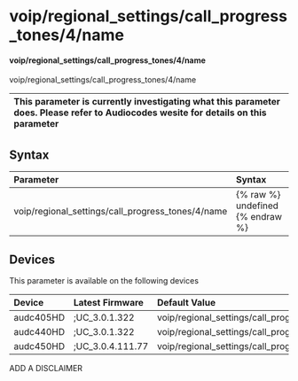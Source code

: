 ﻿---
description: voip/regional_settings/call_progress_tones/4/name
search: false
---

# voip/regional_settings/call_progress_tones/4/name

#### voip/regional_settings/call_progress_tones/4/name

voip/regional_settings/call_progress_tones/4/name


| This parameter is currently investigating what this parameter does. Please refer to Audiocodes wesite for details on this parameter | 
| :--- |

## Syntax
| Parameter | Syntax |
| :--- | :--- |
|voip/regional_settings/call_progress_tones/4/name | {% raw %} undefined {% endraw %}|

## Devices
This parameter is available on the following devices

| Device | Latest Firmware | Default Value |
|:---|:---|:---|
| audc405HD | ;UC_3.0.1.322 | voip/regional_settings/call_progress_tones/4/name=off_hook_warning_tone 
| audc440HD | ;UC_3.0.1.322 | voip/regional_settings/call_progress_tones/4/name=off_hook_warning_tone 
| audc450HD | ;UC_3.0.4.111.77 | voip/regional_settings/call_progress_tones/4/name=off_hook_warning_tone 

ADD A DISCLAIMER
